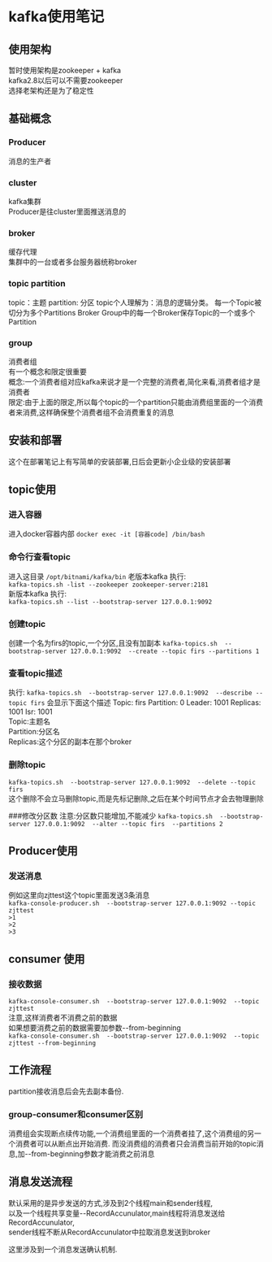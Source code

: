 #  kafka使用笔记

## 使用架构
暂时使用架构是zookeeper + kafka  
kafka2.8以后可以不需要zookeeper  
选择老架构还是为了稳定性  

## 基础概念
### Producer 
消息的生产者

### cluster
kafka集群  
Producer是往cluster里面推送消息的

### broker 
缓存代理  
集群中的一台或者多台服务器统称broker  

### topic partition
topic：主题
partition: 分区
topic个人理解为：消息的逻辑分类。
每一个Topic被切分为多个Partitions
Broker Group中的每一个Broker保存Topic的一个或多个Partition

### group
消费者组  
有一个概念和限定很重要  
概念:一个消费者组对应kafka来说才是一个完整的消费者,简化来看,消费者组才是消费者  
限定:由于上面的限定,所以每个topic的一个partition只能由消费组里面的一个消费者来消费,这样确保整个消费者组不会消费重复的消息

## 安装和部署
这个在部署笔记上有写简单的安装部署,日后会更新小企业级的安装部署

## topic使用

### 进入容器
进入docker容器内部
`docker exec -it [容器code] /bin/bash`

### 命令行查看topic
进入这目录
`/opt/bitnami/kafka/bin`
老版本kafka 执行:  
`kafka-topics.sh -list --zookeeper zookeeper-server:2181`  
新版本kafka 执行:  
`kafka-topics.sh --list --bootstrap-server 127.0.0.1:9092`  

### 创建topic
创建一个名为firs的topic,一个分区,且没有加副本
`kafka-topics.sh  --bootstrap-server 127.0.0.1:9092  --create --topic firs --partitions 1`

### 查看topic描述
执行: 
`kafka-topics.sh  --bootstrap-server 127.0.0.1:9092  --describe --topic firs`
会显示下面这个描述
Topic: firs     Partition: 0    Leader: 1001    Replicas: 1001               Isr: 1001  
Topic:主题名           
Partition:分区名                           
Replicas:这个分区的副本在那个broker  

### 删除topic
`kafka-topics.sh  --bootstrap-server 127.0.0.1:9092  --delete --topic firs`  
这个删除不会立马删除topic,而是先标记删除,之后在某个时间节点才会去物理删除


###修改分区数
注意:分区数只能增加,不能减少
`kafka-topics.sh  --bootstrap-server 127.0.0.1:9092  --alter --topic firs  --partitions 2`

## Producer使用

### 发送消息
例如这里向zjttest这个topic里面发送3条消息  
`kafka-console-producer.sh  --bootstrap-server 127.0.0.1:9092 --topic zjttest`  
`>1`  
`>2`  
`>3`  

## consumer 使用

### 接收数据
`kafka-console-consumer.sh  --bootstrap-server 127.0.0.1:9092  --topic zjttest`  
注意,这样消费者不消费之前的数据  
如果想要消费之前的数据需要加参数--from-beginning  
`kafka-console-consumer.sh  --bootstrap-server 127.0.0.1:9092  --topic zjttest --from-beginning`  

## 工作流程
partition接收消息后会先去副本备份.

### group-consumer和consumer区别
消费组会实现断点续传功能,一个消费组里面的一个消费者挂了,这个消费组的另一个消费者可以从断点出开始消费.
而没消费组的消费者只会消费当前开始的topic消息,加--from-beginning参数才能消费之前消息

## 消息发送流程

默认采用的是异步发送的方式,涉及到2个线程main和sender线程,  
以及一个线程共享变量--RecordAccunulator,main线程将消息发送给RecordAccunulator,  
sender线程不断从RecordAccunulator中拉取消息发送到broker  

这里涉及到一个消息发送确认机制.  








